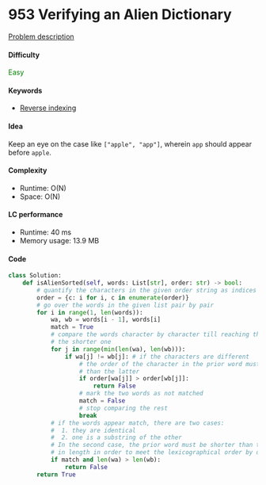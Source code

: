 953 Verifying an Alien Dictionary
=======================
[Problem description](https://leetcode.com/problems/verifying-an-alien-dictionary/)

#### Difficulty
<span style="color:green">Easy</span>

#### Keywords
- [Reverse indexing](../categories/reverse_indexing.md)

#### Idea
Keep an eye on the case like `["apple", "app"]`, wherein `app` should appear before `apple`.

#### Complexity
- Runtime: O(N)
- Space: O(N)
  
#### LC performance
- Runtime: 40 ms
- Memory usage: 13.9 MB

#### Code
```python
class Solution:
    def isAlienSorted(self, words: List[str], order: str) -> bool:
        # quantify the characters in the given order string as indices
        order = {c: i for i, c in enumerate(order)}
        # go over the words in the given list pair by pair
        for i in range(1, len(words)):
            wa, wb = words[i - 1], words[i]
            match = True
            # compare the words character by character till reaching the end of 
            # the shorter one
            for j in range(min(len(wa), len(wb))):
                if wa[j] != wb[j]: # if the characters are different
                    # the order of the character in the prior word must be less
                    # than the latter
                    if order[wa[j]] > order[wb[j]]:
                        return False
                    # mark the two words as not matched
                    match = False
                    # stop comparing the rest 
                    break
            # if the words appear match, there are two cases:
            #  1. they are identical
            #  2. one is a substring of the other
            # In the second case, the prior word must be shorter than the latter 
            # in length in order to meet the lexicographical order by definition
            if match and len(wa) > len(wb):
                return False
        return True
```